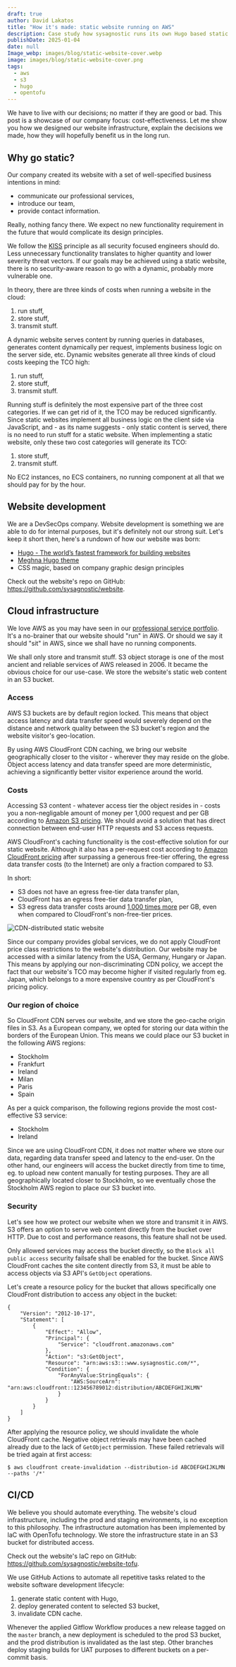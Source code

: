 ```yaml
---
draft: true
author: David Lakatos
title: "How it's made: static website running on AWS"
description: Case study how sysagnostic runs its own Hugo based static website on the Amazon Web Services cloud landscaped by OpenTofu.
publishDate: 2025-01-04
date: null
Image_webp: images/blog/static-website-cover.webp
image: images/blog/static-website-cover.png
tags:
  - aws
  - s3
  - hugo
  - opentofu
---
```


We have to live with our decisions; no matter if they are good or bad. This post is a showcase of our company focus: cost-effectiveness. Let me show you how we designed our website infrastructure, explain the decisions we made, how they will hopefully benefit us in the long run.

## Why go static?

Our company created its website with a set of well-specified business intentions in mind:

- communicate our professional services,
- introduce our team,
- provide contact information.

Really, nothing fancy there. We expect no new functionality requirement in the future that would complicate its design principles.

We follow the [KISS](https://en.wikipedia.org/wiki/KISS_principle) principle as all security focused engineers should do. Less unnecessary functionality translates to higher quantity and lower severity threat vectors. If our goals may be achieved using a static website, there is no security-aware reason to go with a dynamic, probably more vulnerable one.

In theory, there are three kinds of costs when running a website in the cloud:

1. run stuff,
2. store stuff,
3. transmit stuff.

A dynamic website serves content by running queries in databases, generates content dynamically per request, implements business logic on the server side, etc. Dynamic websites generate all three kinds of cloud costs keeping the TCO high:

1. run stuff,
2. store stuff,
3. transmit stuff.

Running stuff is definitely the most expensive part of the three cost categories. If we can get rid of it, the TCO may be reduced significantly. Since static websites implement all business logic on the client side via JavaScript, and - as its name suggests - only static content is served, there is no need to run stuff for a static website. When implementing a static website, only these two cost categories will generate its TCO:

1. store stuff,
2. transmit stuff.

No EC2 instances, no ECS containers, no running component at all that we should pay for by the hour.

## Website development

We are a DevSecOps company. Website development is something we are able to do for internal purposes, but it's definitely not our strong suit. Let's keep it short then, here's a rundown of how our website was born:

- [Hugo - The world’s fastest framework for building websites](https://gohugo.io/)
- [Meghna Hugo theme](https://github.com/themefisher/meghna-hugo)
- CSS magic, based on company graphic design principles

Check out the website's repo on GitHub: https://github.com/sysagnostic/website.

## Cloud infrastructure

We love AWS as you may have seen in our [professional service portfolio](https://www3.sysagnostic.com/#portfolio). It's a no-brainer that our website should "run" in AWS. Or should we say it should "sit" in AWS, since we shall have no running components.

We shall only store and transmit stuff. S3 object storage is one of the most ancient and reliable services of AWS released in 2006. It became the obvious choice for our use-case. We store the website's static web content in an S3 bucket.

### Access
AWS S3 buckets are by default region locked. This means that object access latency and data transfer speed would severely depend on the distance and network quality between the S3 bucket's region and the website visitor's geo-location.

By using AWS CloudFront CDN caching, we bring our website geographically closer to the visitor - wherever they may reside on the globe. Object access latency and data transfer speed are more deterministic, achieving a significantly better visitor experience around the world.

### Costs
Accessing S3 content - whatever access tier the object resides in - costs you a non-negligable amount of money per 1,000 request and per GB according to [Amazon S3 pricing](https://aws.amazon.com/s3/pricing/). We should avoid a solution that has direct connection between end-user HTTP requests and S3 access requests.

AWS CloudFront's caching functionality is the cost-effective solution for our static website. Although it also has a per-request cost according to [Amazon CloudFront pricing](https://aws.amazon.com/cloudfront/pricing/) after surpassing a generous free-tier offering, the egress data transfer costs (to the Internet) are only a fraction compared to S3.

In short:

- S3 does not have an egress free-tier data transfer plan,
- CloudFront has an egress free-tier data transfer plan,
- S3 egress data transfer costs around <u>1,000 times more</u> per GB, even when compared to CloudFront's non-free-tier prices.

![CDN-distributed static website](/images/blog/how-its-made-cloudarch.svg)

Since our company provides global services, we do not apply CloudFront price class restrictions to the website's distribution. Our website may be accessed with a similar latency from the USA, Germany, Hungary or Japan. This means by applying our non-discriminating CDN policy, we accept the fact that our website's TCO may become higher if visited regularly from eg. Japan, which belongs to a more expensive country as per CloudFront's pricing policy.

### Our region of choice
So CloudFront CDN serves our website, and we store the geo-cache origin files in S3. As a European company, we opted for storing our data within the borders of the European Union. This means we could place our S3 bucket in the following AWS regions:

- Stockholm
- Frankfurt
- Ireland
- Milan
- Paris
- Spain

As per a quick comparison, the following regions provide the most cost-effective S3 service:

- Stockholm
- Ireland

Since we are using CloudFront CDN, it does not matter where we store our data, regarding data transfer speed and latency to the end-user. On the other hand, our engineers will access the bucket directly from time to time, eg. to upload new content manually for testing purposes. They are all geographically located closer to Stockholm, so we eventually chose the Stockholm AWS region to place our S3 bucket into.

### Security
Let's see how we protect our website when we store and transmit it in AWS. S3 offers an option to serve web content directly from the bucket over HTTP. Due to cost and performance reasons, this feature shall not be used. 

Only allowed services may access the bucket directly, so the `Block all public access` security failsafe shall be enabled for the bucket. Since AWS CloudFront caches the site content directly from S3, it must be able to access objects via S3 API's `GetObject` operations. 

Let's create a resource policy for the bucket that allows specifically one CloudFront distribution to access any object in the bucket:

```
{
    "Version": "2012-10-17",
    "Statement": [
        {
            "Effect": "Allow",
            "Principal": {
                "Service": "cloudfront.amazonaws.com"
            },
            "Action": "s3:GetObject",
            "Resource": "arn:aws:s3:::www.sysagnostic.com/*",
            "Condition": {
                "ForAnyValue:StringEquals": {
                    "AWS:SourceArn": "arn:aws:cloudfront::123456789012:distribution/ABCDEFGHIJKLMN"
                }
            }
        }
    ]
}
```

After applying the resource policy, we should invalidate the whole CloudFront cache. Negative object retrievals may have been cached already due to the lack of `GetObject` permission. These failed retrievals will be tried again at first access:
```
$ aws cloudfront create-invalidation --distribution-id ABCDEFGHIJKLMN --paths '/*'
```

## CI/CD
We believe you should automate everything. The website's cloud infrastructure, including the prod and staging environments, is no exception to this philosophy. The infrastructure automation has been implemented by IaC with OpenTofu technology. We store the infrastructure state in an S3 bucket for distributed access.

Check out the website's IaC repo on GitHub: https://github.com/sysagnostic/website-tofu.


We use GitHub Actions to automate all repetitive tasks related to the website software development lifecycle:

1. generate static content with Hugo,
1. deploy generated content to selected S3 bucket,
1. invalidate CDN cache.

Whenever the applied Gitflow Workflow produces a new release tagged on the `master` branch, a new deployment is scheduled to the prod S3 bucket, and the prod distribution is invalidated as the last step. Other branches deploy staging builds for UAT purposes to different buckets on a per-commit basis.
